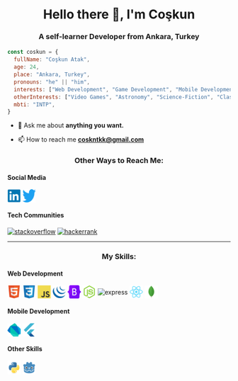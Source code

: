 <h1 align="center">Hello there 👋, I'm Coşkun</h1>
<h3 align="center">A self-learner Developer from Ankara, Turkey</h3>

``` javascript
const coskun = {
  fullName: "Coşkun Atak",
  age: 24,
  place: "Ankara, Turkey",
  pronouns: "he" || "him",
  interests: ["Web Development", "Game Development", "Mobile Development"],
  otherInterests: ["Video Games", "Astronomy", "Science-Fiction", "Classic History"],
  mbti: "INTP",
}
```

- 💬 Ask me about **anything you want.**

- 📫 How to reach me **coskntkk@gmail.com**

<h3 align="center">Other Ways to Reach Me:</h3>

<h4 align="left">Social Media</h4>
<p align="left">
<a href="https://linkedin.com/in/coskunatak"><img align="center" src="https://raw.githubusercontent.com/devicons/devicon/2ae2a900d2f041da66e950e4d48052658d850630/icons/linkedin/linkedin-original.svg" alt="linkedin" height="30" width="30"/></a>
<a href="https://twitter.com/dimaetor"><img align="center" src="https://raw.githubusercontent.com/devicons/devicon/2ae2a900d2f041da66e950e4d48052658d850630/icons/twitter/twitter-original.svg" alt="twitter" height="30" width="30"/></a>

<h4 align="left">Tech Communities</h4>
<p align="left">
<a href="https://stackoverflow.com/users/16814829/co%c5%9fkun"><img align="center" src="https://juststickers.in/wp-content/uploads/2019/07/stackoverflow.png" alt="stackoverflow" height="30" width="30"/></a>
<a href="https://www.hackerrank.com/coskntkk"><img align="center" src="https://cdn3.iconfinder.com/data/icons/logos-and-brands-adobe/512/160_Hackerrank-512.png" alt="hackerrank" height="30" width="30"/></a>
  
***
  
<h3 align="center">My Skills:</h3>

<h4 align="left">Web Development</h4>
<p align="left">
<img align="center" src="https://raw.githubusercontent.com/devicons/devicon/2ae2a900d2f041da66e950e4d48052658d850630/icons/html5/html5-original.svg" alt="html5" height="30" width="30"/>
<img align="center" src="https://raw.githubusercontent.com/devicons/devicon/2ae2a900d2f041da66e950e4d48052658d850630/icons/css3/css3-original.svg" alt="css3" height="30" width="30"/>
<img align="center" src="https://raw.githubusercontent.com/devicons/devicon/2ae2a900d2f041da66e950e4d48052658d850630/icons/javascript/javascript-original.svg" alt="javascript" height="30" width="30"/>
<img align="center" src="https://raw.githubusercontent.com/devicons/devicon/2ae2a900d2f041da66e950e4d48052658d850630/icons/jquery/jquery-original.svg" alt="jquery" height="30" width="30"/>
<img align="center" src="https://raw.githubusercontent.com/devicons/devicon/2ae2a900d2f041da66e950e4d48052658d850630/icons/bootstrap/bootstrap-original.svg" alt="bootstrap" height="30" width="30"/>
<img align="center" src="https://raw.githubusercontent.com/devicons/devicon/2ae2a900d2f041da66e950e4d48052658d850630/icons/nodejs/nodejs-original.svg" alt="nodejs" height="30" width="30"/>
<img align="center" src="https://w7.pngwing.com/pngs/925/447/png-transparent-express-js-node-js-javascript-mongodb-node-js-text-trademark-logo.png" alt="express" height="30" width="30"/>
<img align="center" src="https://raw.githubusercontent.com/devicons/devicon/2ae2a900d2f041da66e950e4d48052658d850630/icons/react/react-original.svg" alt="react" height="30" width="30"/>
<img align="center" src="https://raw.githubusercontent.com/devicons/devicon/2ae2a900d2f041da66e950e4d48052658d850630/icons/mongodb/mongodb-original.svg" alt="mongo" height="30" width="30"/>
  
<h4 align="left">Mobile Development</h4>
<p align="left">
<img align="center" src="https://github.com/devicons/devicon/blob/master/icons/dart/dart-original.svg" alt="dart" height="30" width="30"/>
<img align="center" src="https://github.com/devicons/devicon/blob/master/icons/flutter/flutter-original.svg" alt="flutter" height="30" width="30"/>                                                                                                       
<h4 align="left">Other Skills</h4>
<p align="left">
<img align="center" src="https://raw.githubusercontent.com/devicons/devicon/2ae2a900d2f041da66e950e4d48052658d850630/icons/python/python-original.svg" alt="python" height="30" width="30"/>
<img align="center" src="https://raw.githubusercontent.com/devicons/devicon/2ae2a900d2f041da66e950e4d48052658d850630/icons/godot/godot-original.svg" alt="godot" height="30" width="30"/>
